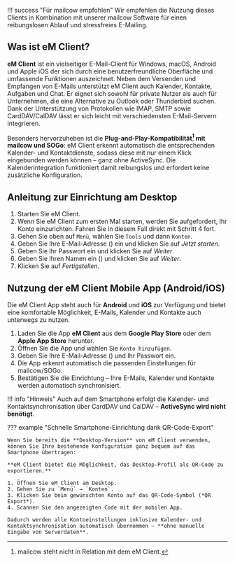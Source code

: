 !!! success "Für mailcow empfohlen"
    Wir empfehlen die Nutzung dieses Clients in Kombination mit unserer mailcow Software für einen reibungslosen Ablauf und stressfreies E-Mailing.

## Was ist eM Client?

**eM Client** ist ein vielseitiger E-Mail-Client für Windows, macOS, Android und Apple iOS der sich durch eine benutzerfreundliche Oberfläche und umfassende Funktionen auszeichnet. Neben dem Versenden und Empfangen von E-Mails unterstützt eM Client auch Kalender, Kontakte, Aufgaben und Chat. Er eignet sich sowohl für private Nutzer als auch für Unternehmen, die eine Alternative zu Outlook oder Thunderbird suchen. Dank der Unterstützung von Protokollen wie IMAP, SMTP sowie CardDAV/CalDAV lässt er sich leicht mit verschiedensten E-Mail-Servern integrieren.

Besonders hervorzuheben ist die **Plug-and-Play-Kompatibilität[^1] mit mailcow und SOGo**: eM Client erkennt automatisch die entsprechenden Kalender- und Kontaktdienste, sodass diese mit nur einem Klick eingebunden werden können – ganz ohne ActiveSync. Die Kalenderintegration funktioniert damit reibungslos und erfordert keine zusätzliche Konfiguration.

## Anleitung zur Einrichtung am Desktop

1. Starten Sie eM Client.
2. Wenn Sie eM Client zum ersten Mal starten, werden Sie aufgefordert, Ihr Konto einzurichten. Fahren Sie in diesem Fall direkt mit Schritt 4 fort.
3. Gehen Sie oben auf `Menü`, wählen Sie `Tools` und dann `Konten`.
4. Geben Sie Ihre E-Mail-Adresse <span class="client_variables_available"> (<code><span class="client_var_email"></span></code>)</span> ein und klicken Sie auf *Jetzt starten*.
5. Geben Sie Ihr Passwort ein und klicken Sie auf *Weiter*.
6. Geben Sie Ihren Namen ein<span class="client_variables_available"> (<code><span class="client_var_name"></span></code>)</span> und klicken Sie auf *Weiter*.
7. Klicken Sie auf *Fertigstellen*.

## Nutzung der eM Client Mobile App (Android/iOS)

Die eM Client App steht auch für **Android** und **iOS** zur Verfügung und bietet eine komfortable Möglichkeit, E-Mails, Kalender und Kontakte auch unterwegs zu nutzen.

1. Laden Sie die App **eM Client** aus dem **Google Play Store** oder dem **Apple App Store** herunter.
2. Öffnen Sie die App und wählen Sie `Konto hinzufügen`.
3. Geben Sie Ihre E-Mail-Adresse <span class="client_variables_available"> (<code><span class="client_var_email"></span></code>)</span> und Ihr Passwort ein.
4. Die App erkennt automatisch die passenden Einstellungen für mailcow/SOGo.
5. Bestätigen Sie die Einrichtung – Ihre E-Mails, Kalender und Kontakte werden automatisch synchronisiert.

!!! info "Hinweis"
    Auch auf dem Smartphone erfolgt die Kalender- und Kontaktsynchronisation über CardDAV und CalDAV – **ActiveSync wird nicht benötigt**.

??? example "Schnelle Smartphone-Einrichtung dank QR-Code-Export"

    Wenn Sie bereits die **Desktop-Version** von eM Client verwenden, können Sie Ihre bestehende Konfiguration ganz bequem auf das Smartphone übertragen:

    **eM Client bietet die Möglichkeit, das Desktop-Profil als QR-Code zu exportieren.**

    1. Öffnen Sie eM Client am Desktop.
    2. Gehen Sie zu `Menü` → `Konten`.
    3. Klicken Sie beim gewünschten Konto auf das QR-Code-Symbol (*QR Export*).
    4. Scannen Sie den angezeigten Code mit der mobilen App.

    Dadurch werden alle Kontoeinstellungen inklusive Kalender- und Kontaktsynchronisation automatisch übernommen – **ohne manuelle Eingabe von Serverdaten**.

[^1]: mailcow steht nicht in Relation mit dem eM Client.